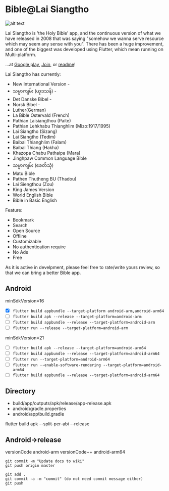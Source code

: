 # Bible@Lai Siangtho

![alt text][logo]

Lai Siangtho is 'the Holy Bible' app, and the continuous version of what we have released in 2008 that was saying "somehow we wanna serve resource which may seem any sense with you". There has been a huge improvement, and one of the biggest was developed using Flutter, which mean running on Multi-platform.

...at [Google play][playStore],
[Join][playStore Join],
or [readme][Home]!

Lai Siangtho has currently:
- New International Version -
- သမ္မာကျမ်း (ယုဒသန်) -
- Det Danske Bibel -
- Norsk Bibel -
- Luther(German)
- La Bible Ostervald (French)
- Pathian Laisiangthou (Paite)
- Pathian Lehkhabu Thianghlim (Mizo:1917/1995)
- Lai Siangtho (Sizang)
- Lai Siangtho (Tedim)
- Baibal Thianghlim (Falam)
- Baibal Thiang (Hakha)
- Khazopa Chabu Pathaipa (Mara)
- Jinghpaw Common Language Bible
- သမ္မာကျမ်း (ခေတ်သုံ)
- Matu Bible
- Pathen Thutheng BU (Thadou)
- Lai Siengthou (Zou)
- King James Version
- World English Bible
- Bible in Basic English

Feature:
- Bookmark
- Search
- Open Source
- Offline
- Customizable
- No authentication require
- No Ads
- Free

As it is active in develpment, please feel free to rate/write yours review, so that we can bring a better Bible app.

## Android

minSdkVersion=16
- [x] `flutter build appbundle --target-platform android-arm,android-arm64`
- [ ] `flutter build apk --release --target-platform=android-arm`
- [ ] `flutter build appbundle --release --target-platform=android-arm`
- [ ] `flutter run --release --target-platform=android-arm`

minSdkVersion=21
- [ ] `flutter build apk --release --target-platform=android-arm64`
- [ ] `flutter build appbundle --release --target-platform=android-arm64`
- [ ] `flutter run --target-platform=android-arm64`
- [ ] `flutter run --enable-software-rendering --target-platform=android-arm64`
- [ ] `flutter build appbundle --release --target-platform=android-arm64`

## Directory

- build/app/outputs/apk/release/app-release.apk
- android\gradle.properties
- android\app\build.gradle

flutter build apk --split-per-abi --release

## Android->release
  versionCode android-arm
  versionCode++ android-arm64

```Shell
git commit -m "Update docs to wiki"
git push origin master

git add .
git commit -a -m "commit" (do not need commit message either)
git push
```

[playStore]: https://play.google.com/store/apps/details?id=com.laisiangtho.bible
[playStore Join]: https://play.google.com/apps/testing/com.laisiangtho.bible/join
[Home]: https://github.com/laisiangtho/development


[logo]: https://raw.githubusercontent.com/laisiangtho/development/master/bible.png "Lai Siangtho"
